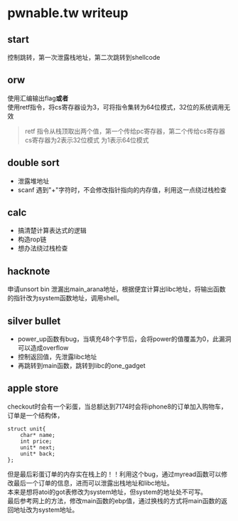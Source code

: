pwnable.tw writeup
==================

## start  
控制跳转，第一次泄露栈地址，第二次跳转到shellcode

## orw
使用汇编输出flag**或者**  
使用retf指令，将cs寄存器设为3，可将指令集转为64位模式，32位的系统调用无效
>retf 指令从栈顶取出两个值，第一个传给pc寄存器，第二个传给cs寄存器  
>cs寄存器为2表示32位模式 为1表示64位模式

## double sort  
- 泄露堆地址
- scanf 遇到"+"字符时，不会修改指针指向的内存值，利用这一点绕过栈检查

## calc
- 搞清楚计算表达式的逻辑
- 构造rop链
- 想办法绕过栈检查

## hacknote
申请unsort bin 泄漏出main_arana地址，根据便宜计算出libc地址，将输出函数的指针改为system函数地址，调用shell。

## silver bullet
- power_up函数有bug，当填充48个字节后，会将power的值覆盖为0，此漏洞可以造成overflow
- 控制返回值，先泄露libc地址
- 再跳转到main函数，跳转到libc的one_gadget

## apple store
checkout时会有一个彩蛋，当总额达到7174时会将iphone8的订单加入购物车，订单是一个结构体， 

	struct unit{
		char* name;
		int price;
		unit* next;
		unit* back;
	};

但是最后彩蛋订单的内存实在栈上的！！利用这个bug，通过myread函数可以修改最后一个订单的信息，进而可以泄露出栈地址和libc地址。  
本来是想将atoi的got表修改为system地址，但system的地址处不可写。  
最后参考网上的方法，修改main函数的ebp值，通过换栈的方式将main函数的返回地址改为system地址。

